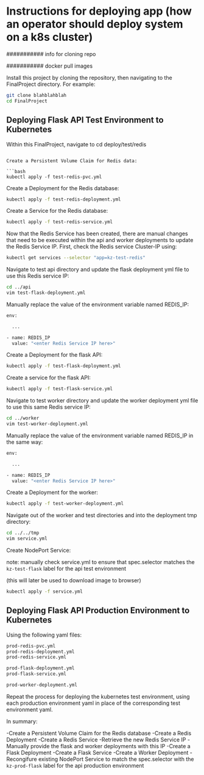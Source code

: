 
# Instructions for deploying app (how an operator should deploy system on a k8s cluster)


########### info for cloning repo

########### docker pull images
	
Install this project by cloning the repository, then navigating to the FinalProject directory. For example:

```bash
git clone blahblahblah
cd FinalProject
```


## Deploying Flask API Test Environment to Kubernetes

Within this FinalProject, navigate to 
cd deploy/test/redis
```

Create a Persistent Volume Claim for Redis data:

```bash
kubectl apply -f test-redis-pvc.yml
```

Create a Deployment for the Redis database:

```bash
kubectl apply -f test-redis-deployment.yml
```

Create a Service for the Redis database:

```bash
kubectl apply -f test-redis-service.yml
```

Now that the Redis Service has been created, there are manual changes that need to be executed within the api and worker deployments to update the Redis Service IP. First, check the Redis service Cluster-IP using:

```bash
kubectl get services --selector "app=kz-test-redis"
```

Navigate to test api directory and update the flask deployment yml file to use this Redis service IP:

```bash
cd ../api
vim test-flask-deployment.yml
```

Manually replace the value of the environment variable named REDIS_IP:

```bash
env:

  ...

- name: REDIS_IP
  value: "<enter Redis Service IP here>"
```

Create a Deployment for the flask API:

```bash
kubectl apply -f test-flask-deployment.yml
```

Create a service for the flask API:

```bash
kubectl apply -f test-flask-service.yml
```

Navigate to test worker directory and update the worker deployment yml file to use this same Redis service IP:

```bash
cd ../worker
vim test-worker-deployment.yml
```

Manually replace the value of the environment variable named REDIS_IP in the same way:

```bash
env:

  ...

- name: REDIS_IP
  value: "<enter Redis Service IP here>"
```

Create a Deployment for the worker:

```bash
kubectl apply -f test-worker-deployment.yml
```

Navigate out of the worker and test directories and into the deployment tmp directory:

```bash
cd ../../tmp
vim service.yml
```

Create NodePort Service:

note: manually check service.yml to ensure that spec.selector matches the ```kz-test-flask``` label for the api test environment

(this will later be used to download image to browser)

```bash
kubectl apply -f service.yml
```

## Deploying Flask API Production Environment to Kubernetes

Using the following yaml files:

```bash
prod-redis-pvc.yml
prod-redis-deployment.yml
prod-redis-service.yml

prod-flask-deployment.yml
prod-flask-service.yml

prod-worker-deployment.yml
```

Repeat the process for deploying the kubernetes test environment, using each production environment yaml in place of the corresponding test environment yaml.

In summary:

-Create a Persistent Volume Claim for the Redis database
-Create a Redis Deployment
-Create a Redis Service
-Retrieve the new Redis Service IP
-Manually provide the flask and worker deployments with this IP
-Create a Flask Deployment
-Create a Flask Service
-Create a Worker Deployment
-Recongifure existing NodePort Service to match the spec.selector with the ```kz-prod-flask``` label for the api production environment



